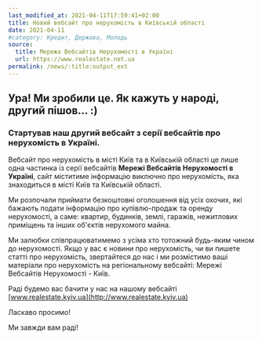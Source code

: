 ```yaml
---
last_modified_at: 2021-04-11T17:59:41+02:00
title: Новий вебсайт про нерухомість в Київській області
date: 2021-04-11
#category: Кредит, Держава, Молодь
source:
  title: Мережа Вебсайтів Нерухомості в Україні
  url: https://www.realestate.net.ua
permalink: /news/:title:output_ext
---
```


## Ура! Ми зробили це. Як кажуть у народі, другий пішов... :)

### Стартував наш другий вебсайт з серії вебсайтів про нерухомість в Україні.

Вебсайт про нерухомість в місті Київ та в Київській області це лише одна частинка із серії вебсайтів **Мережі Вебсайтів Нерухомості в Україні**, сайт міститиме інформацію виключно про нерухомість, яка знаходиться в місті Київ та Київській області.

Ми розпочали приймати безкоштовні оголошення від усіх охочих, які бажають подати інформацію про купівлю-продаж та оренду нерухомості, а саме: квартир, будинків, землі, гаражів, нежитлових приміщень та інших об'єктів нерухомого майна.

Ми залюбки співпрацюватимемо з усіма хто тотожний будь-яким чином до нерухомості. Якщо у вас є новини про нерухомість, чи ви пишете статті про нерухомість, звертайтеся до нас і ми розмістимо ваші матеріали про нерухомість на регіональному вебсайті: Мережі Вебсайтів Нерухомості - Київ.

Раді будемо вас бачити у нас на нашому вебсайті [www.realestate.kyiv.ua](http://www.realestate.kyiv.ua)

Ласкаво просимо!

Ми завжди вам раді!
